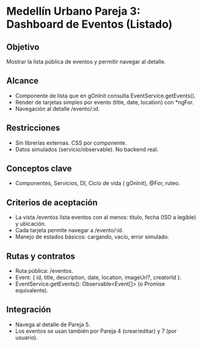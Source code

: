 ﻿# Medellín Urbano  Pareja 3: Dashboard de Eventos (Listado)

## Objetivo
Mostrar la lista pública de eventos y permitir navegar al detalle.

## Alcance
- Componente de lista que en 
gOnInit consulta EventService.getEvents().
- Render de tarjetas simples por evento (title, date, location) con *ngFor.
- Navegación al detalle /evento/:id.

## Restricciones
- Sin librerías externas. CSS por componente.
- Datos simulados (servicio/observable). No backend real.

## Conceptos clave
- Componentes, Servicios, DI, Ciclo de vida (
gOnInit), @For, ruteo.

## Criterios de aceptación
- La vista /eventos lista eventos con al menos: título, fecha (ISO a legible) y ubicación.
- Cada tarjeta permite navegar a /evento/:id.
- Manejo de estados básicos: cargando, vacío, error simulado.

## Rutas y contratos
- Ruta pública: /eventos.
- Event: { id, title, description, date, location, imageUrl?, creatorId }.
- EventService.getEvents(): Observable<Event[]> (o Promise equivalente).

## Integración
- Navega al detalle de Pareja 5.
- Los eventos se usan también por Pareja 4 (crear/editar) y 7 (por usuario).
